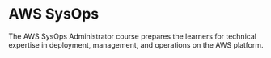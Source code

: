 # AWS SysOps

The AWS SysOps Administrator course prepares the learners for technical expertise in deployment, management, and operations on the AWS platform.



